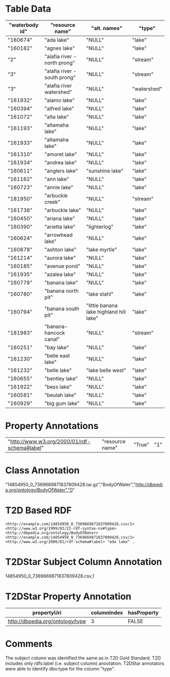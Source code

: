 # Table Data

| "waterbody id" | "resource name"              | "alt. names"                            | "type"      |
|----------------|------------------------------|-----------------------------------------|-------------|
| "160674"       | "ada lake"                   | "NULL"                                  | "lake"      |
| "160182"       | "agnes lake"                 | "NULL"                                  | "lake"      |
| "2"            | "alafia river - north prong" | "NULL"                                  | "stream"    |
| "3"            | "alafia river - south prong" | "NULL"                                  | "stream"    |
| "3"            | "alafia river watershed"     | "NULL"                                  | "watershed" |
| "161932"       | "alamo lake"                 | "NULL"                                  | "lake"      |
| "160394"       | "alfred lake"                | "NULL"                                  | "lake"      |
| "161072"       | "alta lake"                  | "NULL"                                  | "lake"      |
| "161193"       | "altamaha lake"              | "NULL"                                  | "lake"      |
| "161933"       | "altamaha lake"              | "NULL"                                  | "lake"      |
| "161310"       | "amoret lake"                | "NULL"                                  | "lake"      |
| "161934"       | "andrea lake"                | "NULL"                                  | "lake"      |
| "160611"       | "anglers lake"               | "sunshine lake"                         | "lake"      |
| "161162"       | "ann lake"                   | "NULL"                                  | "lake"      |
| "160723"       | "annie lake"                 | "NULL"                                  | "lake"      |
| "181950"       | "arbuckle creek"             | "NULL"                                  | "stream"    |
| "161738"       | "arbuckle lake"              | "NULL"                                  | "lake"      |
| "160450"       | "ariana lake"                | "NULL"                                  | "lake"      |
| "160390"       | "arietta lake"               | "lighterlog"                            | "lake"      |
| "160624"       | "arrowhead lake"             | "NULL"                                  | "lake"      |
| "160878"       | "ashton lake"                | "lake myrtle"                           | "lake"      |
| "161214"       | "aurora lake"                | "NULL"                                  | "lake"      |
| "160185"       | "avenue pond"                | "NULL"                                  | "lake"      |
| "161935"       | "azalea lake"                | "NULL"                                  | "lake"      |
| "160778"       | "banana lake"                | "NULL"                                  | "lake"      |
| "160780"       | "banana north pit"           | "lake stahl"                            | "lake"      |
| "160794"       | "banana south pit"           | "little banana lake highland hill lake" | "lake"      |
| "181983"       | "banana-hancock canal"       | "NULL"                                  | "stream"    |
| "160251"       | "bay lake"                   | "NULL"                                  | "lake"      |
| "161230"       | "belle east lake"            | "NULL"                                  | "lake"      |
| "161232"       | "belle lake"                 | "lake belle west"                       | "lake"      |
| "160655"       | "bentley lake"               | "NULL"                                  | "lake"      |
| "161922"       | "bess lake"                  | "NULL"                                  | "lake"      |
| "160581"       | "beulah lake"                | "NULL"                                  | "lake"      |
| "160929"       | "big gum lake"               | "NULL"                                  | "lake"      |


# Property Annotations

|                                              |                 |        |     |
|----------------------------------------------|-----------------|--------|-----|
| "http://www.w3.org/2000/01/rdf-schema#label" | "resource name" | "True" | "1" |

# Class Annotation

"14854950_0_7369669871837809428.tar.gz","BodyOfWater","http://dbpedia.org/ontology/BodyOfWater","0"

# T2D Based RDF

```
<http://example.com/14854950_0_7369669871837809428.csv/1> <http://www.w3.org/1999/02/22-rdf-syntax-ns#type> <http://dbpedia.org/ontology/BodyOfWater> .
<http://example.com/14854950_0_7369669871837809428.csv/1> <http://www.w3.org/2000/01/rdf-schema#label> "ada lake" .
```

# T2DStar Subject Column Annotation

14854950_0_7369669871837809428.csv,1

# T2DStar Property Annotation

| propertyUri                      | columnIndex | hasProperty |
|----------------------------------|-------------|-------------|
| http://dbpedia.org/ontology/type | 3           | FALSE       |


# Comments

The subject column was identified the same as in T2D Gold Standard.
T2D includes only rdfs:label (i.e. subject column) anootation.
T2DStar annotators were able to identify dbo:type for the column "type".
